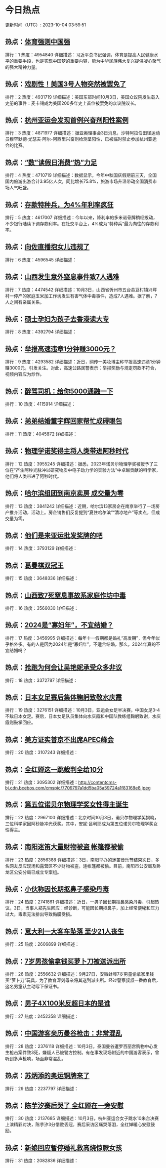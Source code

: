 # 今日热点

更新时间（UTC）: 2023-10-04 03:59:51

## 热点：[体育强则中国强](https://cn.bing.com/search?q=体育强则中国强)
排行：1
热度：4954840
详细描述：习近平总书记强调，体育是提高人民健康水平的重要手段，也是实现中国梦的重要内容，能为中华民族伟大复兴提供凝心聚气的强大精神力量。

## 热点：[戏剧性！美国3号人物突然被罢免了](https://cn.bing.com/search?q=戏剧性！美国3号人物突然被罢免了)
排行：2
热度：4931719
详细描述：美国东部时间10月3日，美国众议院发生载入史册的事件：麦卡锡成为美国200多年史上首位被罢免的众议院议长。

## 热点：[杭州亚运会发现首例兴奋剂阳性案例](https://cn.bing.com/search?q=杭州亚运会发现首例兴奋剂阳性案例)
排行：3
热度：4871977
详细描述：据亚奥理事会3日消息，沙特阿拉伯田径运动员穆罕默德·尤瑟夫·阿尔-阿西里兴奋剂检测呈阳性，已被临时禁止参加杭州亚运会的比赛。

## 热点：[“数”读假日消费“热”力足](https://cn.bing.com/search?q=“数”读假日消费“热”力足)
排行：4
热度：4710719
详细描述：数据显示，今年中秋国庆假期前三天，全国国内旅游出游合计3.95亿人次，同比增长75.8%，旅游市场升温带动全国消费市场人气旺盛。

## 热点：[存款特种兵，为4%年利率疯狂](https://cn.bing.com/search?q=存款特种兵，为4%年利率疯狂)
排行：5
热度：4617007
详细描述：今年以来，降利率的多米诺骨牌稍经拨动，不少银行陆续下调存款利率。在社交平台上，4%成为“特种兵”最为向往的存款利率。

## 热点：[向佐直播抱女儿违规了](https://cn.bing.com/search?q=向佐直播抱女儿违规了)
排行：6
热度：4596545
详细描述：

## 热点：[山西发生意外窒息事件致7人遇难](https://cn.bing.com/search?q=山西发生意外窒息事件致7人遇难)
排行：7
热度：4474542
详细描述：10月3日，山西省忻州市五台县豆村镇兴坪村一停产的家庭玉米加工作坊发生有害气体中毒事件，造成7人遇难。据了解，7人之间有亲属关系。

## 热点：[硕士孕妇为孩子去香港读大专](https://cn.bing.com/search?q=硕士孕妇为孩子去香港读大专)
排行：8
热度：4392794
详细描述：

## 热点：[举报高速违章1分钟赚3000元？](https://cn.bing.com/search?q=举报高速违章1分钟赚3000元？)
排行：9
热度：4293582
详细描述：近日，网传一美妆博主称举报高速违章1分钟赚3000元，引发关注。对此，高速公路民警表示：举报奖励与规定罚款不符合，视频内容应为炒作。

## 热点：[醉驾司机：给你5000通融一下](https://cn.bing.com/search?q=醉驾司机：给你5000通融一下)
排行：10
热度：4115914
详细描述：

## 热点：[弟弟结婚董宇辉回家帮忙成碍眼包](https://cn.bing.com/search?q=弟弟结婚董宇辉回家帮忙成碍眼包)
排行：11
热度：4045872
详细描述：

## 热点：[物理学诺奖得主将人类带进阿秒时代](https://cn.bing.com/search?q=物理学诺奖得主将人类带进阿秒时代)
排行：12
热度：3955245
详细描述：据悉，2023年诺贝尔物理学奖被授予了三位在“产生阿秒光脉冲以研究物质中电子动力学的实验方法”中卓越贡献的科学家，他们将人类带进了阿秒时代。

## 热点：[哈尔滨组团到南京卖房 成交量为零](https://cn.bing.com/search?q=哈尔滨组团到南京卖房成交量为零)
排行：13
热度：3841242
详细描述：近期，哈尔滨13家房企在南京举行了一场房产推介活动，活动上。房企销售们反复提到“夏住哈尔滨”“清凉地产”等卖点，但成交量为零。

## 热点：[他们是来亚运批发奖牌的吧](https://cn.bing.com/search?q=他们是来亚运批发奖牌的吧)
排行：14
热度：3793129
详细描述：

## 热点：[葛曼棋双冠王](https://cn.bing.com/search?q=葛曼棋双冠王)
排行：15
热度：3648336
详细描述：

## 热点：[山西致7死窒息事故系家庭作坊中毒](https://cn.bing.com/search?q=山西致7死窒息事故系家庭作坊中毒)
排行：16
热度：3566030
详细描述：

## 热点：[2024是“寡妇年”，不宜结婚？](https://cn.bing.com/search?q=2024是“寡妇年”，不宜结婚？)
排行：17
热度：3456995
详细描述：每年十一假期都是婚礼“高发期”，但今年似乎格外多。有的人是因为2024年是“寡妇年”，不适合结婚。那么，2024年真的不宜结婚吗？

## 热点：[抢跑为何会让吴艳妮承受众多非议](https://cn.bing.com/search?q=抢跑为何会让吴艳妮承受众多非议)
排行：18
热度：3372787
详细描述：

## 热点：[日本女足赛后集体鞠躬致敬水庆霞](https://cn.bing.com/search?q=日本女足赛后集体鞠躬致敬水庆霞)
排行：19
热度：3276151
详细描述：10月3日，亚运会女足半决赛，中国女足3-4不敌日本女足。赛后，日本女足队员集体向水庆霞和中国队教练组鞠躬致谢，水庆霞则鼓掌回应。

## 热点：[美方证实普京不出席APEC峰会](https://cn.bing.com/search?q=美方证实普京不出席APEC峰会)
排行：20
热度：3107243
详细描述：

## 热点：[全红婵这一跳裁判全给10分](https://cn.bing.com/search?q=全红婵这一跳裁判全给10分)
排行：21
热度：3095302
详细描述：http://contentcms-bj.cdn.bcebos.com/cmspic/7709797a1dd5ba05a59724a1f83168e8.jpeg

## 热点：[第五位诺贝尔物理学奖女性得主诞生](https://cn.bing.com/search?q=第五位诺贝尔物理学奖女性得主诞生)
排行：22
热度：2967100
详细描述：北京时间10月3日，诺贝尔物理学奖揭晓，三位科学家因阿秒脉冲光获奖。其中，安妮·吕利耶成为第五位诺贝尔物理学奖女性得主。

## 热点：[南阳迷笛大量财物被盗 帐篷都被偷](https://cn.bing.com/search?q=南阳迷笛大量财物被盗帐篷都被偷)
排行：23
热度：2856388
详细描述：3日，南阳举办的迷笛音乐节结束次日，多名网友反应现场和露营区不少财物被盗，连帐篷都被偷。目前，南阳市公安局及卧龙区公安分局已成立专案组。

## 热点：[小伙称因长期抠鼻子感染丹毒](https://cn.bing.com/search?q=小伙称因长期抠鼻子感染丹毒)
排行：24
热度：2741861
详细描述：近日，一男子因长期抠鼻感染丹毒，引起热议。3日，当事人郑先生回应：经诊断，可能因长期抠鼻子，加上经常便秘和压力过大，毒素无法排出导致黏膜受损。

## 热点：[意大利一大客车坠落 至少21人丧生](https://cn.bing.com/search?q=意大利一大客车坠落至少21人丧生)
排行：25
热度：2606899
详细描述：

## 热点：[7岁男孩偷拿钱买萝卜刀被送派出所](https://cn.bing.com/search?q=7岁男孩偷拿钱买萝卜刀被送派出所)
排行：26
热度：2556632
详细描述：9月27日，安徽蚌埠7岁男童偷拿家里钱买“萝卜刀”玩具，为了教育深刻母亲将其送到派出所。经过警察叔叔一番教育后，这名男童认主动写下保证书。

## 热点：[男子4X100米反超日本的是谁](https://cn.bing.com/search?q=男子4X100米反超日本的是谁)
排行：27
热度：2452358
详细描述：

## 热点：[中国游客亲历曼谷枪击：非常混乱](https://cn.bing.com/search?q=中国游客亲历曼谷枪击：非常混乱)
排行：28
热度：2376118
详细描述：10月3日，泰国曼谷暹罗百丽宫购物中心发生枪击案件致3死，嫌疑人已被警方控制。有在事发现场附近的中国游客表示，曾听到多声枪响，场面非常混乱。

## 热点：[苏炳添的奥运铜牌来了](https://cn.bing.com/search?q=苏炳添的奥运铜牌来了)
排行：29
热度：2237797
详细描述：

## 热点：[陈芋汐赛后哭了 全红婵在一旁安慰](https://cn.bing.com/search?q=陈芋汐赛后哭了全红婵在一旁安慰)
排行：30
热度：2137685
详细描述：10月3日，杭州亚运会女子跳水10米台决赛上演精彩对决，陈芋汐3分惜败丢冠，赛后采访区痛哭落泪，全红婵暖心安慰鼓励。

## 热点：[新娘回应暂停婚礼救高烧惊厥女孩](https://cn.bing.com/search?q=新娘回应暂停婚礼救高烧惊厥女孩)
排行：31
热度：2082836
详细描述：

